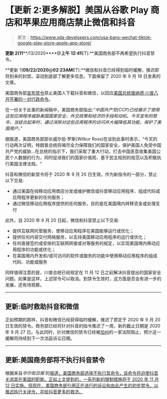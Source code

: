 # 【更新 2:更多解脱】美国从谷歌 Play 商店和苹果应用商店禁止微信和抖音

> 原文：<https://www.xda-developers.com/usa-bans-wechat-tiktok-google-play-store-apple-app-store/>

**更新 2(11****/13/2020****@****上午 12:41****ET):**美国商务部不再希望执行抖音禁令。

**更新 1(****09/22/2020****@****02:23AM****ET):**微信和抖音已经得到临时缓解，推迟即将到来的封禁。滚动到底部了解更多信息。下面保留了 2020 年 9 月 18 日发表的文章。

美国商务部[宣布禁令](https://www.commerce.gov/news/press-releases/2020/09/commerce-department-prohibits-wechat-and-tiktok-transactions-protect)禁止美国人下载抖音和微信，以回应[美国总统唐纳德·川普八月签署的一对行政命令](https://www.xda-developers.com/trump-signs-executive-order-ban-transactions-tiktok-wechat/)。

在一份关于此事的新闻稿中，美国商务部指出:*“中国共产党(CCP)已经展示了使用这些应用程序威胁美国国家安全、外交政策和经济的手段和动机。今天宣布的禁令，当结合起来时，通过消除对这些应用程序的访问并大幅降低其功能，保护了美国用户。”*

据报道，美国商务部部长威尔伯·罗斯(Wilbur Ross)在谈到此事时表示，“今天的行动再次证明，特朗普总统将竭尽全力保障我们的国家安全，保护美国人免受中国共产党的威胁...在总统的指示下，我们采取了重大行动，打击中国恶意收集美国公民个人数据的行为，同时促进我们的国家价值观、基于民主规则的规范以及积极执行美国法律法规。"

抖音和微信的新禁令将于 2020 年 9 月 20 日生效。作为新指令的一部分，禁止以下交易:

*   通过美国在线移动应用商店分发或维护微信或抖音移动应用程序、组成代码或应用程序更新的任何服务；
*   通过微信移动应用程序提供的任何服务，目的是在美国境内转移资金或处理支付

此外，自 2020 年 9 月 20 日起，微信和抖音禁止以下交易:

*   提供互联网托管服务，使移动应用程序在美国能够运行或优化；
*   提供任何内容交付网络服务，以支持美国移动应用程序的运行或优化；
*   任何直接签约或安排的互联网转接或对等服务的规定，以实现美国境内移动应用程序的功能或优化；
*   在美国境内开发和/或可访问的软件或服务的功能中使用移动应用程序的组成代码、功能或服务

同样值得注意的是，川普总统已经规定在 11 月 12 日之前解决抖音提出的国家安全问题。如果是这样，上述禁令可以取消。到禁令生效时，这方面是否会有进一步的发展，还有待观察。

* * *

## 更新:临时救助抖音和微信

正如预期的那样，抖音和微信已经获得临时缓解，推迟了原定于 2020 年 9 月 20 日生效的禁令。商务部已经将针对抖音的指令推迟了一周，新的截止日期是 2020 年 9 月 27 日。与此同时，针对微信的禁令已经被[加州](https://www.theverge.com/2020/9/20/21447540/judge-blocks-ban-wechat-tiktok-trump)的一家法院阻止，预计这一缓解将持续到下一次法庭诉讼日期。

* * *

## 更新:美国商务部将不执行抖音禁令

根据来自*华尔街日报* 的[报道，美国商务部选择不执行其命令，该命令将迫使抖音关闭其在美国的职能。正如上文提到的，一系列新的限制措施将于 2020 年 11 月 12 日实施。但现在，美国商务部引用正在进行的诉讼和由此产生的初步禁令，以推迟执行关闭令，并给抖音更多的救济。](https://www.wsj.com/articles/commerce-department-announces-stay-of-tiktok-shutdown-order-11605213481)